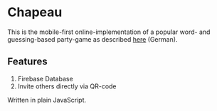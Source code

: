 # Chapeau

This is the mobile-first online-implementation of a popular word- and guessing-based party-game as described [here](https://360friends.de/das-zettelspiel-das-selbstgemachte-partyspiel/) (German).



## Features

1. Firebase Database
2. Invite others directly via QR-code



Written in plain JavaScript.

